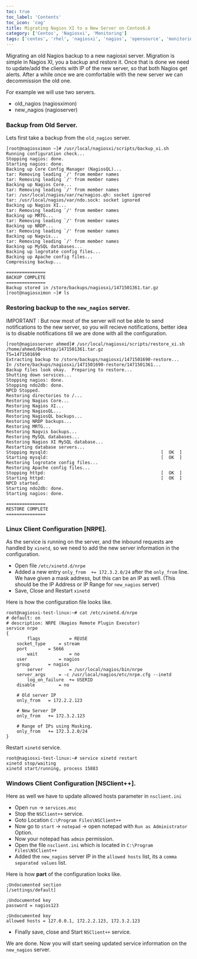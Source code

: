 ```yaml
---
toc: true 
toc_label: 'Contents' 
toc_icon: 'cog'
title: Migrating Nagios XI to a New Server on Centos6.6
category: ['Centos', 'Nagiosxi', 'Monitoring']
tags: ['centos', 'rhel', 'nagiosxi', 'nagios', 'opensource', 'monitoring']
---
```


Migrating an old Nagios backup to a new nagiosxi server. Migration is simple in Nagios XI, you a backup and restore it.
Once that is done we need to update/add the clients with IP of the new server, so that both Nagios get alerts. After a while once we are comfortable with the new server we can decommission the old one. 

For example we will use two servers.

* old_nagios (nagiosximon)
* new_nagios (nagioserver)

### Backup from Old Server.

Lets first take a backup from the `old_nagios` server.

	[root@nagiosximon ~]# /usr/local/nagiosxi/scripts/backup_xi.sh 
	Running configuration check...
	Stopping nagios: done.
	Starting nagios: done.
	Backing up Core Config Manager (NagiosQL)...
	tar: Removing leading `/' from member names
	tar: Removing leading `/' from member names
	Backing up Nagios Core...
	tar: Removing leading `/' from member names
	tar: /usr/local/nagios/var/rw/nagios.qh: socket ignored
	tar: /usr/local/nagios/var/ndo.sock: socket ignored
	Backing up Nagios XI...
	tar: Removing leading `/' from member names
	Backing up MRTG...
	tar: Removing leading `/' from member names
	Backing up NRDP...
	tar: Removing leading `/' from member names
	Backing up Nagvis...
	tar: Removing leading `/' from member names
	Backing up MySQL databases...
	Backing up logrotate config files...
	Backing up Apache config files...
	Compressing backup...
	 
	===============
	BACKUP COMPLETE
	===============
	Backup stored in /store/backups/nagiosxi/1471501361.tar.gz
	[root@nagiosximon ~]# ls


### Restoring backup to the `new_nagios` server. 

IMPORTANT : But now most of the server will not be able to send notifications to the new server, so you will recieve notifications, better idea is to disable notifications till we are done with all the configuration.

	[root@nagiosserver ahmed]# /usr/local/nagiosxi/scripts/restore_xi.sh /home/ahmed/Desktop/1471501361.tar.gz 
	TS=1471501690
	Extracting backup to /store/backups/nagiosxi/1471501690-restore...
	In /store/backups/nagiosxi/1471501690-restore/1471501361...
	Backup files look okay.  Preparing to restore...
	Shutting down services...
	Stopping nagios: done.
	Stopping ndo2db: done.
	NPCD Stopped.
	Restoring directories to /...
	Restoring Nagios Core...
	Restoring Nagios XI...
	Restoring NagiosQL...
	Restoring NagiosQL backups...
	Restoring NRDP backups...
	Restoring MRTG...
	Restoring Nagvis backups...
	Restoring MySQL databases...
	Restoring Nagios XI MySQL database...
	Restarting database servers...
	Stopping mysqld:                                           [  OK  ]
	Starting mysqld:                                           [  OK  ]
	Restoring logrotate config files...
	Restoring Apache config files...
	Stopping httpd:                                            [  OK  ]
	Starting httpd:                                            [  OK  ]
	NPCD started.
	Starting ndo2db: done.
	Starting nagios: done.
	 
	===============
	RESTORE COMPLETE
	===============

### Linux Client Configuration [NRPE].

As the service is running on the server, and the inbound requests are handled by `xinetd`, so we need to add the new server information in the configuration. 

* Open file `/etc/xinetd.d/nrpe`
* Added a new entry `only_from	+= 172.3.2.0/24` after the `only_from` line. We have given a mask address, but this can be an IP as well. (This should be the IP Address or IP Range for `new_nagios` server)
* Save, Close and Restart `xinetd`

Here is how the configuration file looks like.

	root@nagiosxi-test-linux:~# cat /etc/xinetd.d/nrpe 
	# default: on
	# description: NRPE (Nagios Remote Plugin Executor)
	service nrpe
	{
	       	flags           = REUSE
		socket_type     = stream    
		port		= 5666    
	       	wait            = no
		user            = nagios
		group		= nagios
	       	server          = /usr/local/nagios/bin/nrpe
		server_args     = -c /usr/local/nagios/etc/nrpe.cfg --inetd
	       	log_on_failure  += USERID
		disable         = no

		# Old server IP
		only_from	= 172.2.2.123

		# New Server IP
		only_from	+= 172.3.2.123
		
		# Range of IPs using Masking.
		only_from 	+= 172.3.2.0/24		
	}

Restart `xinetd` service.

	root@nagiosxi-test-linux:~# service xinetd restart
	xinetd stop/waiting
	xinetd start/running, process 15883


### Windows Client Configuration [NSClient++].

Here as well we have to update allowed hosts parameter in `nsclient.ini`

* Open `run` -> `services.msc`
* Stop the `NSClient++` service.
* Goto Location `C:\Program Files\NSClient++`
* Now go to `start` -> `notepad` -> open notepad with `Run as Administrator` Option.
* Now your notepad has `admin` permission.
* Open the file `nsclient.ini` which is located in `C:\Program Files\NSClient++`
* Added the `new_nagios` server IP in the `allowed hosts` list, its a `comma separated values` list.

Here is how **part** of the configuration looks like. 

	;Undocumented section
	[/settings/default]

	;Undocumented key
	password = nagios123

	;Undocumented key
	allowed hosts = 127.0.0.1, 172.2.2.123, 172.3.2.123

* Finally save, close and Start `NSClient++` service.

We are done. Now you will start seeing updated service information on the `new_nagios` server.

